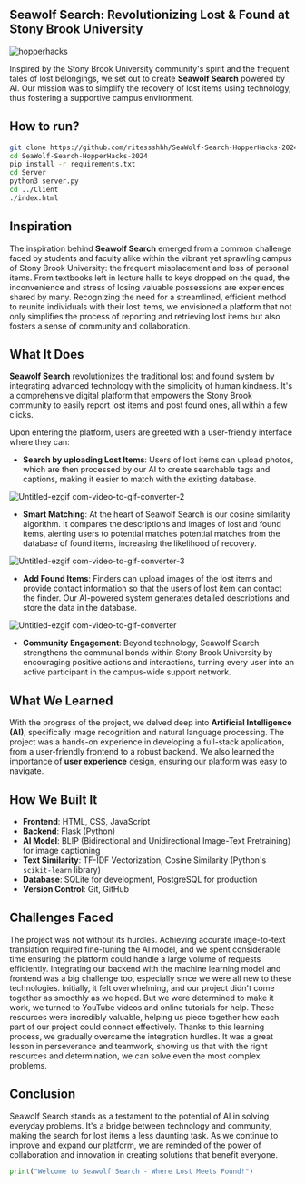 ## Seawolf Search: Revolutionizing Lost & Found at Stony Brook University
![hopperhacks](https://github.com/ritessshhh/SeaWolf-Search-HopperHacks-2024/assets/81812754/bb47a6ef-a925-4c85-acb0-3332f9c90468)

Inspired by the Stony Brook University community's spirit and the frequent tales of lost belongings, we set out to create **Seawolf Search** powered by AI. Our mission was to simplify the recovery of lost items using technology, thus fostering a supportive campus environment.

## How to run?
```bash
git clone https://github.com/ritessshhh/SeaWolf-Search-HopperHacks-2024
cd SeaWolf-Search-HopperHacks-2024
pip install -r requirements.txt
cd Server
python3 server.py
cd ../Client
./index.html
```


## Inspiration

The inspiration behind **Seawolf Search** emerged from a common challenge faced by students and faculty alike within the vibrant yet sprawling campus of Stony Brook University: the frequent misplacement and loss of personal items. From textbooks left in lecture halls to keys dropped on the quad, the inconvenience and stress of losing valuable possessions are experiences shared by many. Recognizing the need for a streamlined, efficient method to reunite individuals with their lost items, we envisioned a platform that not only simplifies the process of reporting and retrieving lost items but also fosters a sense of community and collaboration.

## What It Does

**Seawolf Search** revolutionizes the traditional lost and found system by integrating advanced technology with the simplicity of human kindness. It's a comprehensive digital platform that empowers the Stony Brook community to easily report lost items and post found ones, all within a few clicks.

Upon entering the platform, users are greeted with a user-friendly interface where they can:
  
- **Search by uploading Lost Items**: Users of lost items can upload photos, which are then processed by our AI to create searchable tags and captions, making it easier to match with the existing database.
  
![Untitled-ezgif com-video-to-gif-converter-2](https://github.com/ritessshhh/SeaWolf-Search-HopperHacks-2024/assets/81812754/aaf1d6e6-5a9f-46eb-9483-33e4fa4ca821)

- **Smart Matching**: At the heart of Seawolf Search is our cosine similarity algorithm. It compares the descriptions and images of lost and found items, alerting users to potential matches potential matches from the database of found items, increasing the likelihood of recovery.

![Untitled-ezgif com-video-to-gif-converter-3](https://github.com/ritessshhh/SeaWolf-Search-HopperHacks-2024/assets/81812754/e1c14f8d-b5fd-47ab-bf99-0d175bee6d81)

- **Add Found Items**: Finders can upload images of the lost items and provide contact information so that the users of lost item can contact the finder. Our AI-powered system generates detailed descriptions and store the data in the database.
  
![Untitled-ezgif com-video-to-gif-converter](https://github.com/ritessshhh/SeaWolf-Search-HopperHacks-2024/assets/81812754/a9c4ad96-803f-424b-aa3e-9075a39a8ea5)

- **Community Engagement**: Beyond technology, Seawolf Search strengthens the communal bonds within Stony Brook University by encouraging positive actions and interactions, turning every user into an active participant in the campus-wide support network.


## What We Learned

With the progress of the project, we delved deep into **Artificial Intelligence (AI)**, specifically image recognition and natural language processing. The project was a hands-on experience in developing a full-stack application, from a user-friendly frontend to a robust backend. We also learned the importance of **user experience** design, ensuring our platform was easy to navigate. 

## How We Built It

- **Frontend**: HTML, CSS, JavaScript
- **Backend**: Flask (Python)
- **AI Model**: BLIP (Bidirectional and Unidirectional Image-Text Pretraining) for image captioning
- **Text Similarity**: TF-IDF Vectorization, Cosine Similarity (Python's `scikit-learn` library)
- **Database**: SQLite for development, PostgreSQL for production
- **Version Control**: Git, GitHub

## Challenges Faced

The project was not without its hurdles. Achieving accurate image-to-text translation required fine-tuning the AI model, and we spent considerable time ensuring the platform could handle a large volume of requests efficiently. Integrating our backend with the machine learning model and frontend was a big challenge too, especially since we were all new to these technologies. Initially, it felt overwhelming, and our project didn't come together as smoothly as we hoped. But we were determined to make it work, we turned to YouTube videos and online tutorials for help. These resources were incredibly valuable, helping us piece together how each part of our project could connect effectively. Thanks to this learning process, we gradually overcame the integration hurdles. It was a great lesson in perseverance and teamwork, showing us that with the right resources and determination, we can solve even the most complex problems.

## Conclusion

Seawolf Search stands as a testament to the potential of AI in solving everyday problems. It's a bridge between technology and community, making the search for lost items a less daunting task. As we continue to improve and expand our platform, we are reminded of the power of collaboration and innovation in creating solutions that benefit everyone.

```python
print("Welcome to Seawolf Search - Where Lost Meets Found!")

